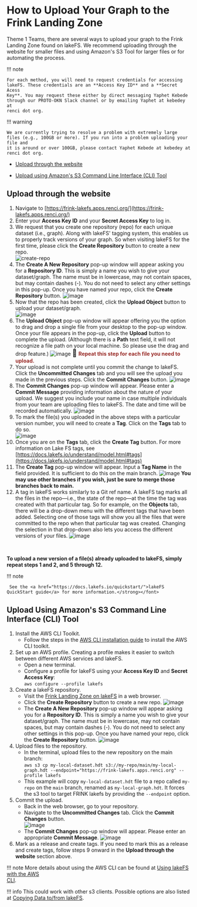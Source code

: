 # How to Upload Your Graph to the Frink Landing Zone
Theme 1 Teams, there are several ways to upload your graph to the Frink Landing Zone found on lakeFS. We recommend uploading through the website for smaller files and using Amazon's S3 Tool for larger files or for automating the process. 

!!! note

    For each method, you will need to request credentials for accessing lakeFS. These credentials are an **Access Key ID** and a **Secret Acess 
    Key**. You may request these either by direct messaging Yaphet Kebede through our PROTO-OKN Slack channel or by emailing Yaphet at kebedey at
    renci dot org.

!!! warning
   
    We are currently trying to resolve a problem with extremely large files (e.g., 100GB or more). If you run into a problem uploading your file and 
    it is around or over 100GB, please contact Yaphet Kebede at kebedey at renci dot org.
   

- [Upload through the website](#upload-through-the-website)

- [Upload using Amazon's S3 Command Line Interface (CLI) Tool](#upload-using-amazons-s3-command-line-interface-cli-tool)


## Upload through the website

1. Navigate to [https://frink-lakefs.apps.renci.org/](https://frink-lakefs.apps.renci.org/)
2. Enter your **Access Key ID** and your **Secret Access Key** to log in.
3. We request that you create one repository (repo) for each unique dataset (i.e., graph). Along with lakeFS' tagging system, this enables us to properly track versions of your graph. So when visiting lakeFS for the first time, please click the **Create Repository** button to create a new repo.<br>
![create-repo](https://frink-okn.github.io/frink-landing-zone/assets/images/1create-repo-button.png)
4. The **Create A New Repository** pop-up window will appear asking you for a **Repository ID**. This is simply a name you wish to give your dataset/graph. The name must be in lowercase, may not contain spaces, but may contain dashes (-). You do not need to select any other settings in this pop-up. Once you have named your repo, click the **Create Repository** button.
![image](https://frink-okn.github.io/frink-landing-zone/assets/images/2create-repo-popup.png)
5. Now that the repo has been created, click the **Upload Object** button to upload your dataset/graph.   
![image](https://frink-okn.github.io/frink-landing-zone/assets/images/3upload-object-button.png)
6. The **Upload Object** pop-up window will appear offering you the option to drag and drop a single file from your desktop to the pop-up window. Once your file appears in the pop-up, click the **Upload** button to complete the upload. (Although there is a **Path** text field, it will not recognize a file path on your local machine. So please use the drag and drop feature.)
![image](https://frink-okn.github.io/frink-landing-zone/assets/images/4upload-object-popup.png)
   <span style='font-size:20px;'>&#128204;</span> <font color="#992B27"><strong>Repeat this step for each file you need to upload.</strong></font>
7. Your upload is not complete until you commit the change to lakeFS. Click the **Uncommitted Changes** tab and you will see the upload you made in the previous steps. Click the **Commit Changes** button.
![image](https://frink-okn.github.io/frink-landing-zone/assets/images/5uncommitted-changes-tab.png)
8. The **Commit Changes** pop-up window will appear. Please enter a **Commit Message** providing information about the nature of your upload. We suggest you include your name in case multiple individuals from your team are uploading files to lakeFS. The date and time will be recorded automatically.
![image](https://frink-okn.github.io/frink-landing-zone/assets/images/7commit-changes-popup.png)
9. To mark the file(s) you uploaded in the above steps with a particular version number, you will need to create a **Tag**. Click on the **Tags** tab to do so.   
![image](https://frink-okn.github.io/frink-landing-zone/assets/images/9tags-tab-button.png)
10. Once you are on the **Tags** tab, click the **Create Tag** button. For more information on Lake FS tags, see [https://docs.lakefs.io/understand/model.html#tags](https://docs.lakefs.io/understand/model.html#tags)
11. The **Create Tag** pop-up window will appear. Input a **Tag Name** in the field provided. It is sufficient to do this on the main branch.
![image](https://frink-okn.github.io/frink-landing-zone/assets/images/10tag-popup.png)
**You may use other branches if you wish, just be sure to merge those branches back to main.**
12. A tag in lakeFS works similarly to a Git ref name. A lakeFS tag marks all the files in the repo&mdash;i.e., the state of the repo&mdash;at the time the tag was created with that particular tag. So for example, on the **Objects** tab, there will be a drop-down menu with the different tags that have been added. Selecting one of those tags will show you all the files that were committed to the repo when that particular tag was created. Changing the selection in that drop-down also lets you access the different versions of your files.
    ![image](https://frink-okn.github.io/frink-landing-zone/assets/images/11change-committed-per-tag.png)
<br /> 

**To upload a new version of a file(s) already uploaded to lakeFS, simply repeat steps 1 and 2, and 5 through 12.**

!!! note

     See the <a href="https://docs.lakefs.io/quickstart/">lakeFS QuickStart guide</a> for more information.</strong></font> 

## Upload Using Amazon's S3 Command Line Interface (CLI) Tool
1. Install the AWS CLI Toolkit.
    * Follow the steps in the [AWS CLI installation guide](https://docs.aws.amazon.com/cli/v1/userguide/cli-chap-install.html) to install the AWS CLI toolkit.
2. Set up an AWS profile. Creating a profile makes it easier to switch between different AWS services and lakeFS.
    * Open a new terminal.
    * Configure a profile for lakeFS using your **Access Key ID** and **Secret Access Key**:<br> ```aws configure --profile lakefs```
3. Create a lakeFS repository.
    * Visit the [Frink Landing Zone on lakeFS](https://frink-lakefs.apps.renci.org) in a web browser.
    * Click the **Create Repository** button to create a new repo.
    ![image](https://frink-okn.github.io/frink-landing-zone/assets/images/1create-repo-button.png)      
    * The **Create A New Repository** pop-up window will appear asking you for a **Repository ID**. This is simply a name you wish to give your dataset/graph. The name must be in lowercase, may not contain spaces, but may contain dashes (-). You do not need to select any other settings in this pop-up. Once you have named your repo, click the **Create Repository** button.
    ![image](https://frink-okn.github.io/frink-landing-zone/assets/images/2create-repo-popup.png)
4. Upload files to the repository.
    * In the terminal, upload files to the new repository on the main branch:
   <br>```aws s3 cp my-local-dataset.hdt s3://my-repo/main/my-local-graph.hdt --endpoint="https://frink-lakefs.apps.renci.org" --profile lakefs```
    * This example will copy `my-local-dataset.hdt` file to a repo called `my-repo` on the `main` branch, renamed as `my-local-graph.hdt`. It forces the s3 tool to target FRINK lakefs by providing the `--endpoint` option.
5. Commit the upload.
    * Back in the web browser, go to your repository.
    * Navigate to the **Uncommitted Changes** tab. Click the **Commit Changes** button.   
     ![image](https://frink-okn.github.io/frink-landing-zone/assets/images/5uncommitted-changes-tab.png)    
    * The **Commit Changes** pop-up window will appear. Please enter an appropriate **Commit Message**.
     ![image](https://frink-okn.github.io/frink-landing-zone/assets/images/7commit-changes-popup.png)
6. Mark as a release and create tags. If you need to mark this as a release and create tags, follow steps 9 onward in the **Upload through the website** section above.


!!! note
    More details about using the AWS CLI can be found at <a href="https://docs.lakefs.io/integrations/aws_cli.html">Using lakeFS with the AWS      
    CLI</a>.
   

!!! info
   This could work with other s3 clients. Possible options are also listed at <a href="https://docs.lakefs.io/howto/copying.html">Copying Data
   to/from lakeFS</a>.


